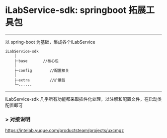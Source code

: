 iLabService-sdk: springboot 拓展工具包
=====

------

以 spring-boot 为基础，集成各个iLabService

	iLabService-sdk
		│
		├─base   	 //核心包
		│
		├─config        //配置相关
		│
		├─extra         //扩展包
		└─......
		
------  



iLabService-sdk 几乎所有功能都采取插件化处理，以注解和配置文件，在启动类配置即可

### > 对接说明
https://intelab.yuque.com/productsteam/projects/uxcmgz


